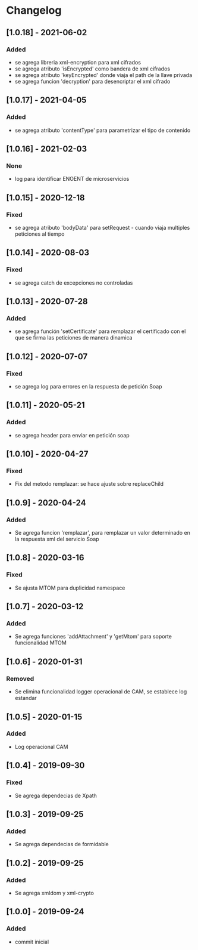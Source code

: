 # Changelog


## [1.0.18] - 2021-06-02

### Added

- se agrega libreria xml-encryption para xml cifrados
- se agrega atributo 'isEncrypted' como bandera de xml cifrados
- se agrega atributo 'keyEncrypted' donde viaja el path de la llave privada
- se agrega funcion 'decryption' para desencriptar el xml cifrado


## [1.0.17] - 2021-04-05

### Added

- se agrega atributo 'contentType' para parametrizar el tipo de contenido

## [1.0.16] - 2021-02-03

### None

- log para identificar ENOENT de microservicios


## [1.0.15] - 2020-12-18

### Fixed

- se agrega atributo 'bodyData' para setRequest - cuando viaja multiples peticiones al tiempo


## [1.0.14] - 2020-08-03

### Fixed

- se agrega catch de excepciones no controladas

## [1.0.13] - 2020-07-28

### Added

- se agrega función 'setCertificate' para remplazar el certificado con el que se firma las peticiones de manera dinamica



## [1.0.12] - 2020-07-07

### Fixed

- se agrega log para errores en la respuesta de petición Soap


## [1.0.11] - 2020-05-21

### Added

- se agrega header para enviar en petición soap


## [1.0.10] - 2020-04-27

### Fixed

- Fix del metodo remplazar: se hace ajuste sobre replaceChild

## [1.0.9] - 2020-04-24

### Added

- Se agrega funcion 'remplazar', para remplazar un valor determinado en la respuesta xml del servicio Soap


## [1.0.8] - 2020-03-16

### Fixed

- Se ajusta MTOM para duplicidad namespace


## [1.0.7] - 2020-03-12

### Added

- Se agrega funciones 'addAttachment' y 'getMtom' para soporte funcionalidad MTOM


## [1.0.6] - 2020-01-31

### Removed  

- Se elimina funcionalidad logger operacional de CAM, se establece log estandar


## [1.0.5] - 2020-01-15

### Added

- Log operacional CAM


## [1.0.4] - 2019-09-30

### Fixed

- Se agrega dependecias de Xpath


## [1.0.3] - 2019-09-25

### Added

- Se agrega dependecias de formidable


## [1.0.2] - 2019-09-25

### Added 

- Se agrega xmldom y xml-crypto


## [1.0.0] - 2019-09-24

### Added

- commit inicial
